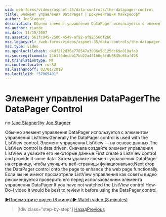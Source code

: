 ```yaml
---
uid: web-forms/videos/aspnet-35/data-controls/the-datapager-control
title: Элемент управления DataPager | Документация Майкрософт
author: JoeStagner
description: Обычно элемент управления DataPager используется с элементом управления ListView. Элемент управления ListView — на основе данных. Сначала создайте элемент управления ListView и укажите его в некоторых d...
ms.author: riande
ms.date: 11/15/2007
ms.assetid: 561fc945-2506-4549-af92-af92556df266
msc.legacyurl: /web-forms/videos/aspnet-35/data-controls/the-datapager-control
msc.type: video
ms.openlocfilehash: d4df212d36e778547a3996e5d125dc69e810afa8
ms.sourcegitcommit: 24b1f6decbb17bb22a45166e5fdb0845c65af498
ms.translationtype: MT
ms.contentlocale: ru-RU
ms.lasthandoff: 03/01/2019
ms.locfileid: "57065401"
---
```

<a name="the-datapager-control"></a><span data-ttu-id="72682-105">Элемент управления DataPager</span><span class="sxs-lookup"><span data-stu-id="72682-105">The DataPager Control</span></span>
====================
<span data-ttu-id="72682-106">по [(Joe Stagner)](https://github.com/JoeStagner)</span><span class="sxs-lookup"><span data-stu-id="72682-106">by [Joe Stagner](https://github.com/JoeStagner)</span></span>

<span data-ttu-id="72682-107">Обычно элемент управления DataPager используется с элементом управления ListView.</span><span class="sxs-lookup"><span data-stu-id="72682-107">Generally the DataPager control is used with the ListView control.</span></span> <span data-ttu-id="72682-108">Элемент управления ListView — на основе данных.</span><span class="sxs-lookup"><span data-stu-id="72682-108">The ListView control is data driven.</span></span> <span data-ttu-id="72682-109">Сначала создайте элемент управления ListView и укажите его некоторые данные.</span><span class="sxs-lookup"><span data-stu-id="72682-109">First create a ListView control and provide it some data.</span></span> <span data-ttu-id="72682-110">Затем удалите элемент управления DataPager на страницу, чтобы улучшить веб-страницы функционально.</span><span class="sxs-lookup"><span data-stu-id="72682-110">Next drop the DataPager control onto the page to enhance the web page functionally.</span></span> <span data-ttu-id="72682-111">Если вы не имеют просмотрели ListView управления как советы видео рекомендуется проверить его перед использованием элемента управления DataPager.</span><span class="sxs-lookup"><span data-stu-id="72682-111">If you have not watched the ListView control How-Do-I video it would be best to review it before using the DataPager control.</span></span>

[<span data-ttu-id="72682-112">&#9654;Просмотрите видео (8 минут)</span><span class="sxs-lookup"><span data-stu-id="72682-112">&#9654; Watch video (8 minutes)</span></span>](https://channel9.msdn.com/Blogs/ASP-NET-Site-Videos/the-datapager-control)

> [!div class="step-by-step"]
> [<span data-ttu-id="72682-113">Назад</span><span class="sxs-lookup"><span data-stu-id="72682-113">Previous</span></span>](the-listview-control.md)
